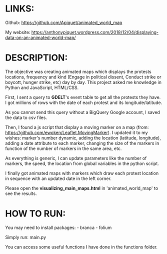 # LINKS:

Github: https://github.com/Apiquet/animated_world_map

My website: https://anthonypiquet.wordpress.com/2018/12/04/displaying-data-on-an-animated-world-map/


# DESCRIPTION:

The objective was creating animated maps which displays the protests locations, frequency and kind (Engage in political dissent, Conduct strike or boycott, hunger strike, etc) 
day by day. This project asked me knowledge in Python and JavaScript, HTML/CSS.

First, I sent a query to **GDELT**'s event table to get all the protests they have. I got millions of rows with the date of each protest and its longitude/latitude. 

As you cannot send this query without a BigQuery Google account, I saved the data to csv files.

Then, I found a js script that display a moving marker on a map (from: https://github.com/ewoken/Leaflet.MovingMarker). I updated it to my wishes: marker's number dynamic, 
adding the location (latitude, longitude), adding a date attribute to each marker, changing the size of the markers in function of the number of markers in the same area, etc.

As everything is generic, I can update parameters like the number of markers, the speed, the location from global variables in the python script. 

I finally got animated maps with markers which draw each protest location in sequence with an updated date in the left corner.

Please open the **visualizing_main_maps.html** in 'animated_world_map\' to see the results.



# HOW TO RUN:

You may need to install packages:
	- branca
	- folium

Simply run: main.py

You can access some useful functions I have done in the functions folder.

